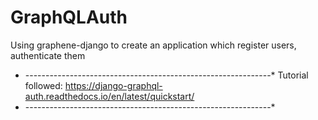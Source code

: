 # GraphQLAuth
Using graphene-django to create an application which register users, authenticate them

* -------------------------------------------------------------*
Tutorial followed:
https://django-graphql-auth.readthedocs.io/en/latest/quickstart/
* -------------------------------------------------------------*
